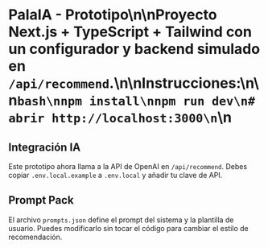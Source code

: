 # PalaIA - Prototipo\n\nProyecto Next.js + TypeScript + Tailwind con un configurador y backend simulado en `/api/recommend`.\n\nInstrucciones:\n\n```bash\nnpm install\nnpm run dev\n# abrir http://localhost:3000\n```\n

## Integración IA
Este prototipo ahora llama a la API de OpenAI en `/api/recommend`. Debes copiar `.env.local.example` a `.env.local` y añadir tu clave de API.


## Prompt Pack
El archivo `prompts.json` define el prompt del sistema y la plantilla de usuario.
Puedes modificarlo sin tocar el código para cambiar el estilo de recomendación.
